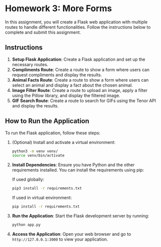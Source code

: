 # Homework 3: More Forms

In this assignment, you will create a Flask web application with multiple routes to handle different functionalities. Follow the instructions below to complete and submit this assignment.

## Instructions

1. **Setup Flask Application**: Create a Flask application and set up the necessary routes.
2. **Compliments Route**: Create a route to show a form where users can request compliments and display the results.
3. **Animal Facts Route**: Create a route to show a form where users can select an animal and display a fact about the chosen animal.
4. **Image Filter Route**: Create a route to upload an image, apply a filter using the Pillow library, and display the filtered image.
5. **GIF Search Route**: Create a route to search for GIFs using the Tenor API and display the results.

## How to Run the Application

To run the Flask application, follow these steps:
1. (Optional) Install and activate a virtual environment:
    ```sh
    python3 -m venv venv/
    source venv/bin/activate
    ```

2. **Install Dependencies**: Ensure you have Python and the other requirements installed. You can install the requirements using pip:

    If used globally:
    ```sh
    pip3 install -r requirements.txt
    ```

    If used in virtual environment:
    ```sh
    pip install -r requirements.txt
    ```

3. **Run the Application**: Start the Flask development server by running:
    ```sh
    python app.py
    ```

4. **Access the Application**: Open your web browser and go to `http://127.0.0.1:3000` to view your application.
